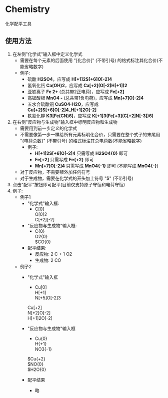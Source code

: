 # Chemistry  
 化学配平工具  
  
## 使用方法  
 1. 在左侧"化学式"输入框中定义化学式  
    - 需要在每个元素的后面使用 "\[化合价]" \(不带引号) 的格式标注其化合价\(不能省略数字)
    - 例子:
        - 硫酸 **H2SO4**，应写成 **H\[+1]2S\[+6]O\[-2]4**
        - 氢氧化钙 **Ca\(OH)2**，应写成 **Ca\[+2]\(O\[-2]H\[+1])2**
        - 亚铁离子 **Fe 2+** (总共带2正电荷)，应写成 **Fe\[+2]**
        - 高锰酸根 **MnO4 -** (总共带1负电荷)，应写成 **Mn\[+7]O\[-2]4**
        - 五水合硫酸铜 **CuSO4·H2O**，应写成 **Cu\[+2]S\[+6]O\[-2]4\_H\[+1]2O\[-2]**
        - 铁氰化钾 **K3\[Fe\(CN)6]**，应写成 **K\[+1]3\(Fe\[+3]\(C\[+2]N\[-3])6)**
 2. 在右侧"反应物与生成物"输入框中标明反应物和生成物
    - 需要用到前一步定义的化学式
    - 不需要像第一步一样给所有元素标明化合价，只需要在整个式子的末尾用 "\{电荷总数}" \(不带引号) 的格式标注其总电荷数\(不能省略数字)
        - 例子:
            - **H\[+1]2S\[+6]O\[-2]4** 只需写成 **H2SO4\{0}** 即可
            - **Fe\[+2]** 只需写成 **Fe\{+2}** 即可
            - **Mn\[+7]O\[-2]4** 只需写成 **MnO4\{-1}** 即可 (不能写成 **MnO4\{-}**)
    - 对于反应物，不需要额外加任何符号
    - 对于生成物，需要在化学式的开头加上符号 "$" (不带引号)
 3. 点击"配平"按钮即可配平(目前仅支持原子守恒和电荷守恒)
 4. 例子:
    - 例子1
        - "化学式"输入框:
            - C\[0]  
            O\[0]2  
            C\[+2]\[-2]
        - "反应物与生成物"输入框:
            - C\{0}  
            O2\{0}  
            $CO\{0}
        - 配平结果:
            - 反应物: 2 C + 1 O2
            - 生成物: 2 CO
    - 例子2
        - "化学式"输入框
            - Cu\[0]  
            H\[+1]  
            N\[+5]O\[-2]3  
              
            Cu\[+2]  
            N\[+2]O\[-2]  
            H\[+1]2O\[-2]
        - "反应物与生成物"输入框
            - Cu{0}  
            H{+1}  
            NO3{-1}  
              
            $Cu{+2}  
            $NO{0}  
            $H2O{0}
        - 配平结果
            - 略

